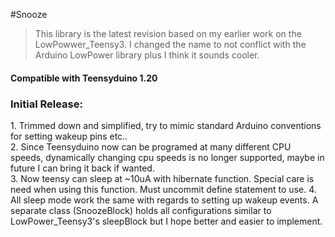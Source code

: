 #Snooze

>This library is the latest revision based on my earlier work on the LowPowwer_Teensy3. I changed the name to not conflict with the Arduino LowPower library plus I think it sounds cooler.

<h4>Compatible with Teensyduino 1.20</h4> 

<h3>Initial Release:</h3>
1.  Trimmed down and simplified, try to mimic standard Arduino conventions for setting wakeup pins etc..<br>
2.  Since Teensyduino now can be programed at many different CPU speeds, dynamically changing cpu speeds is no longer supported, maybe in future I can bring it back if wanted.<br>
3.  Now teensy can sleep at ~10uA with hibernate function. Special care is need when using this function. Must uncommit define statement to use.
4.  All sleep mode work the same with regards to setting up wakeup events. A separate class (SnoozeBlock) holds all configurations similar to LowPower_Teensy3's sleepBlock but I hope better and easier to implement.


